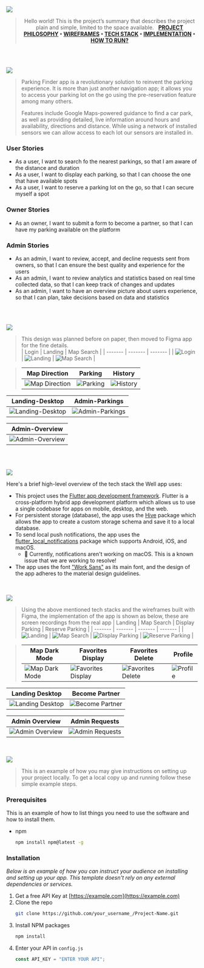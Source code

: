 <img src="./readme/title1.svg"/>

<div align="center">

> Hello world! This is the project’s summary that describes the project plain and simple, limited to the space available.  
> **[PROJECT PHILOSOPHY](https://github.com/julescript/well_app#-project-philosophy) • [WIREFRAMES](https://github.com/julescript/well_app#-wireframes) • [TECH STACK](https://github.com/julescript/well_app#-tech-stack) • [IMPLEMENTATION](https://github.com/julescript/well_app#-impplementation) • [HOW TO RUN?](https://github.com/julescript/well_app#-how-to-run)**

</div>

<br><br>

<img src="./readme/title2.svg"/>

> Parking Finder app is a revolutionary solution to reinvent the parking experience. It is more than just another navigation app; it allows you to access your parking lot on the go using the pre-reservation feature among many others.
>
> Features include Google Maps-powered guidance to find a car park, as well as providing detailed, live information around hours and availability, directions and distance. While using a network of installed sensors we can allow access to each lot our sensors are installed in.

### User Stories

- As a user, I want to search fo the nearest parkings, so that I am aware of the distance and duration
- As a user, I want to display each parking, so that I can choose the one that have available spots
- As a user, I want to reserve a parking lot on the go, so that I can secure myself a spot

### Owner Stories

- As an owner, I want to submit a form to become a partner, so that I can have my parking available on the platform

### Admin Stories

- As an admin, I want to review, accept, and decline requests sent from owners, so that I can ensure the best quality and experience for the users
- As an admin, I want to review analytics and statistics based on real time collected data, so that I can keep track of changes and updates
- As an admin, I want to have an overview picture about users experience, so that I can plan, take decisions based on data and statistics

<br><br>

<img src="./readme/title3.svg"/>

> This design was planned before on paper, then moved to Figma app for the fine details.
> <br>
> | Login | Landing | Map Search |
> | ------- | ------- | ------- |
> | ![Login](https://github.com/Hamze-Ammar/Parking-Finder/blob/main/readme/Figma/login-mobile.png) | ![Landing](https://github.com/Hamze-Ammar/Parking-Finder/blob/main/readme/Figma/landingMobile.png) | ![Map Search](https://github.com/Hamze-Ammar/Parking-Finder/blob/main/readme/Figma/map1Mobile.png) |

> | Map Direction                                                                                         | Parking                                                                                                   | History                                                                                            |
> | ----------------------------------------------------------------------------------------------------- | --------------------------------------------------------------------------------------------------------- | -------------------------------------------------------------------------------------------------- |
> | ![Map Direction](https://github.com/Hamze-Ammar/Parking-Finder/blob/main/readme/Figma/map2Mobile.png) | ![Parking](https://github.com/Hamze-Ammar/Parking-Finder/blob/main/readme/Figma/displayParkingMobile.png) | ![History](https://github.com/Hamze-Ammar/Parking-Finder/blob/main/readme/Figma/historyMobile.png) |

| Landing-Desktop                                                                                             | Admin-Parkings                                                                                         |
| ----------------------------------------------------------------------------------------------------------- | ------------------------------------------------------------------------------------------------------ |
| ![Landing-Desktop](https://github.com/Hamze-Ammar/Parking-Finder/blob/main/readme/Figma/landingDesktop.png) | ![Admin-Parkings](https://github.com/Hamze-Ammar/Parking-Finder/blob/main/readme/Figma/dashboard2.png) |

| Admin-Overview                                                                                         |
| ------------------------------------------------------------------------------------------------------ |
| ![Admin-Overview](https://github.com/Hamze-Ammar/Parking-Finder/blob/main/readme/Figma/dashboard1.png) |

<br><br>

<img src="./readme/title4.svg"/>

Here's a brief high-level overview of the tech stack the Well app uses:

- This project uses the [Flutter app development framework](https://flutter.dev/). Flutter is a cross-platform hybrid app development platform which allows us to use a single codebase for apps on mobile, desktop, and the web.
- For persistent storage (database), the app uses the [Hive](https://hivedb.dev/) package which allows the app to create a custom storage schema and save it to a local database.
- To send local push notifications, the app uses the [flutter_local_notifications](https://pub.dev/packages/flutter_local_notifications) package which supports Android, iOS, and macOS.
  - 🚨 Currently, notifications aren't working on macOS. This is a known issue that we are working to resolve!
- The app uses the font ["Work Sans"](https://fonts.google.com/specimen/Work+Sans) as its main font, and the design of the app adheres to the material design guidelines.

<br><br>
<img src="./readme/title5.svg"/>

> Using the above mentioned tech stacks and the wireframes built with Figma, the implementation of the app is shown as below, these are screen recordings from the real app
> | Landing | Map Search | Display Parking | Reserve Parking |
> | ------- | ------- | ------- | ------- |
> | ![Landing](https://github.com/Hamze-Ammar/Parking-Finder/blob/main/readme/Mobile/Landing-Mobile.gif) | ![Map Search](https://github.com/Hamze-Ammar/Parking-Finder/blob/main/readme/Mobile/Map-Search.gif) | ![Display Parking](https://github.com/Hamze-Ammar/Parking-Finder/blob/main/readme/Mobile/displayParking.gif) | ![Reserve Parking](https://github.com/Hamze-Ammar/Parking-Finder/blob/main/readme/Mobile/reserveParking.gif) |

> | Map Dark Mode                                                                                           | Favorites Display                                                                                               | Favorites Delete                                                                                               | Profile                                                                                       |
> | ------------------------------------------------------------------------------------------------------- | --------------------------------------------------------------------------------------------------------------- | -------------------------------------------------------------------------------------------------------------- | --------------------------------------------------------------------------------------------- |
> | ![Map Dark Mode](https://github.com/Hamze-Ammar/Parking-Finder/blob/main/readme/Mobile/MapDarkMode.gif) | ![Favorites Display](https://github.com/Hamze-Ammar/Parking-Finder/blob/main/readme/Mobile/favoriteDisplay.gif) | ![Favorites Delete](https://github.com/Hamze-Ammar/Parking-Finder/blob/main/readme/Mobile/favoritesDelete.gif) | ![Profile](https://github.com/Hamze-Ammar/Parking-Finder/blob/main/readme/Mobile/Profile.gif) |

| Landing Desktop                                                                                        | Become Partner                                                                                              |
| ------------------------------------------------------------------------------------------------------ | ----------------------------------------------------------------------------------------------------------- |
| ![Landing Desktop](https://github.com/Hamze-Ammar/Parking-Finder/blob/main/readme/Desktop/Landing.gif) | ![Become Partner](https://github.com/Hamze-Ammar/Parking-Finder/blob/main/readme/Desktop/BecomePartner.gif) |

| Admin Overview                                                                                              | Admin Requests                                                                                              |
| ----------------------------------------------------------------------------------------------------------- | ----------------------------------------------------------------------------------------------------------- |
| ![Admin Overview](https://github.com/Hamze-Ammar/Parking-Finder/blob/main/readme/Desktop/AdminOverview.gif) | ![Admin Requests](https://github.com/Hamze-Ammar/Parking-Finder/blob/main/readme/Desktop/AdminRequests.gif) |

<br><br>
<img src="./readme/title6.svg"/>

> This is an example of how you may give instructions on setting up your project locally.
> To get a local copy up and running follow these simple example steps.

### Prerequisites

This is an example of how to list things you need to use the software and how to install them.

- npm
  ```sh
  npm install npm@latest -g
  ```

### Installation

_Below is an example of how you can instruct your audience on installing and setting up your app. This template doesn't rely on any external dependencies or services._

1. Get a free API Key at [https://example.com](https://example.com)
2. Clone the repo
   ```sh
   git clone https://github.com/your_username_/Project-Name.git
   ```
3. Install NPM packages
   ```sh
   npm install
   ```
4. Enter your API in `config.js`
   ```js
   const API_KEY = "ENTER YOUR API";
   ```
